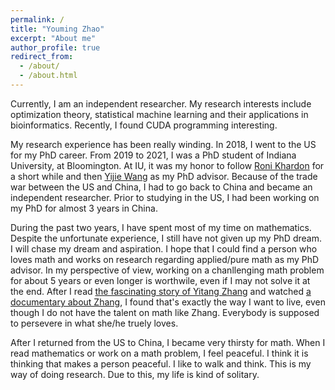```yaml
---
permalink: /
title: "Youming Zhao"
excerpt: "About me"
author_profile: true
redirect_from: 
  - /about/
  - /about.html
---
```


Currently, I am an independent researcher. My research interests include optimization theory, statistical machine learning and their applications in bioinformatics. Recently, I found CUDA programming interesting.

My research experience has been really winding. In 2018, I went to the US for my PhD career. From 2019 to 2021, I was a PhD student of Indiana University, at Bloomington. At IU, it was my honor to follow [Roni Khardon](https://cgi.luddy.indiana.edu/~rkhardon/) for a short while and then [Yijie Wang](https://wyjhxq.github.io/) as my PhD advisor. Because of the trade war between the US and China, I had to go back to China and became an independent researcher. Prior to studying in the US, I had been working on my PhD for almost 3 years in China. 

During the past two years, I have spent most of my time on mathematics. Despite the unfortunate experience, I still have not given up my PhD dream. I will chase my dream and aspiration. I hope that I could find a person who loves math and works on research regarding applied/pure math as my PhD advisor. In my perspective of view, working on a chanllenging math problem for about 5 years or even longer is worthwile, even if I may not solve it at the end. After I read [the fascinating story of Yitang Zhang](https://www.newyorker.com/magazine/2015/02/02/pursuit-beauty) and watched [a documentary about Zhang](https://www.youtube.com/watch?v=3JklVkYq3NM), I found that's exactly the way I want to live, even though I do not have the talent on math like Zhang. Everybody is supposed to persevere in what she/he truely loves.

After I returned from the US to China, I became very thirsty for math. When I read mathematics or work on a math problem, I feel peaceful. I think it is thinking that makes a person peaceful. I like to walk and think. This is my way of doing research. Due to this, my life is kind of solitary.


